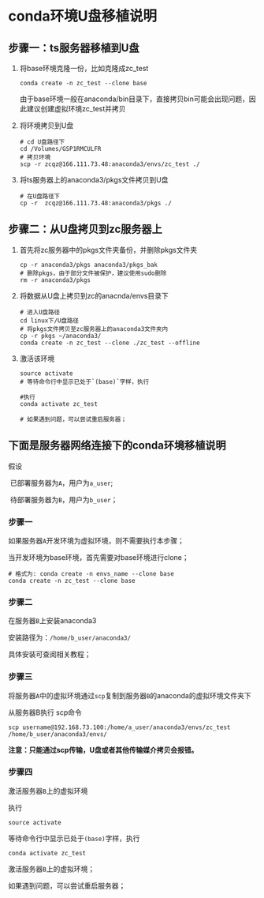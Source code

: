 # conda环境U盘移植说明

## 步骤一：ts服务器移植到U盘

1. 将base环境克隆一份，比如克隆成zc_test

   ```shell
   conda create -n zc_test --clone base
   ```

   由于base环境一般在anaconda/bin目录下，直接拷贝bin可能会出现问题，因此建议创建虚拟环境zc_test并拷贝

2. 将环境拷贝到U盘

   ```shell
   # cd U盘路径下
   cd /Volumes/GSP1RMCULFR
   # 拷贝环境
   scp -r zcqz@166.111.73.48:anaconda3/envs/zc_test ./
   ```
   
3. 将ts服务器上的anaconda3/pkgs文件拷贝到U盘

   ```shell
   # 在U盘路径下
   cp -r  zcqz@166.111.73.48:anaconda3/pkgs ./
   ```

   

## 步骤二：从U盘拷贝到zc服务器上

1. 首先将zc服务器中的pkgs文件夹备份，并删除pkgs文件夹

   ```shell
   cp -r anaconda3/pkgs anaconda3/pkgs_bak
   # 删除pkgs，由于部分文件被保护，建议使用sudo删除
   rm -r anaconda3/pkgs
   ```

   

1. 将数据从U盘上拷贝到zc的anacnda/envs目录下

   ```shell
   # 进入U盘路径
   cd linux下/U盘路径
   # 将pkgs文件拷贝至zc服务器上的anaconda3文件夹内
   cp -r pkgs ~/anaconda3/
   conda create -n zc_test --clone ./zc_test --offline
   
   ```

2. 激活该环境

   ```shell
   source activate
   # 等待命令行中显示已处于`(base)`字样，执行
   
   #执行
   conda activate zc_test
   
   # 如果遇到问题，可以尝试重启服务器；
   ```

   

## 下面是服务器网络连接下的conda环境移植说明



假设

​		已部署服务器为`A`，用户为`a_user`;

​		待部署服务器为`B`，用户为`b_user`；

### 步骤一

如果服务器`A`开发环境为虚拟环境，则不需要执行本步骤；

当开发环境为base环境，首先需要对base环境进行clone；

```shell
# 格式为: conda create -n envs_name --clone base
conda create -n zc_test --clone base
```

### 步骤二

在服务器`B`上安装anaconda3

安装路径为：`/home/b_user/anaconda3/`

具体安装可查阅相关教程；

### 步骤三

将服务器`A`中的虚拟环境通过`scp`复制到服务器`B`的anaconda的虚拟环境文件夹下

从服务器B执行 scp命令

```shell
scp username@192.168.73.100:/home/a_user/anaconda3/envs/zc_test /home/b_user/anaconda3/envs/
```

**注意：只能通过scp传输，U盘或者其他传输媒介拷贝会报错。**

### 步骤四

激活服务器`B`上的虚拟环境

执行

```shell
source activate
```

等待命令行中显示已处于`(base)`字样，执行

```
conda activate zc_test
```

激活服务器`B`上的虚拟环境；

如果遇到问题，可以尝试重启服务器；